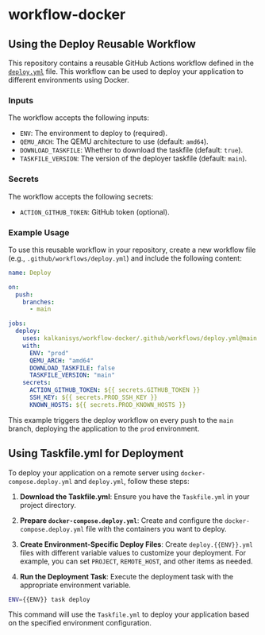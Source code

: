 # workflow-docker

## Using the Deploy Reusable Workflow

This repository contains a reusable GitHub Actions workflow defined in the [`deploy.yml`](#file:deploy.yml-context) file. This workflow can be used to deploy your application to different environments using Docker.

### Inputs

The workflow accepts the following inputs:

- `ENV`: The environment to deploy to (required).
- `QEMU_ARCH`: The QEMU architecture to use (default: `amd64`).
- `DOWNLOAD_TASKFILE`: Whether to download the taskfile (default: `true`).
- `TASKFILE_VERSION`: The version of the deployer taskfile (default: `main`).

### Secrets

The workflow accepts the following secrets:

- `ACTION_GITHUB_TOKEN`: GitHub token (optional).

### Example Usage

To use this reusable workflow in your repository, create a new workflow file (e.g., `.github/workflows/deploy.yml`) and include the following content:

```yaml
name: Deploy

on:
  push:
    branches:
      - main

jobs:
  deploy:
    uses: kalkanisys/workflow-docker/.github/workflows/deploy.yml@main
    with:
      ENV: "prod"
      QEMU_ARCH: "amd64"
      DOWNLOAD_TASKFILE: false
      TASKFILE_VERSION: "main"
    secrets:
      ACTION_GITHUB_TOKEN: ${{ secrets.GITHUB_TOKEN }}
      SSH_KEY: ${{ secrets.PROD_SSH_KEY }}
      KNOWN_HOSTS: ${{ secrets.PROD_KNOWN_HOSTS }}
```

This example triggers the deploy workflow on every push to the `main` branch, deploying the application to the `prod` environment.

## Using Taskfile.yml for Deployment

To deploy your application on a remote server using `docker-compose.deploy.yml` and `deploy.yml`, follow these steps:

1. **Download the Taskfile.yml**: Ensure you have the `Taskfile.yml` in your project directory.

2. **Prepare `docker-compose.deploy.yml`**: Create and configure the `docker-compose.deploy.yml` file with the containers you want to deploy.

3. **Create Environment-Specific Deploy Files**: Create `deploy.{{ENV}}.yml` files with different variable values to customize your deployment. For example, you can set `PROJECT`, `REMOTE_HOST`, and other items as needed.

4. **Run the Deployment Task**: Execute the deployment task with the appropriate environment variable.

```sh
ENV={{ENV}} task deploy
```

This command will use the `Taskfile.yml` to deploy your application based on the specified environment configuration.
